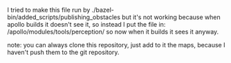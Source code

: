 I tried to make this file run by 
./bazel-bin/added_scripts/publishing_obstacles 
but it's not working because when apollo builds it doesn't see it, so instead I put the file in:
/apollo/modules/tools/perception/
so now when it builds it sees it anyway.


note:
you can always clone this repository, just add to it the maps, because I haven't push them to the git repository.

